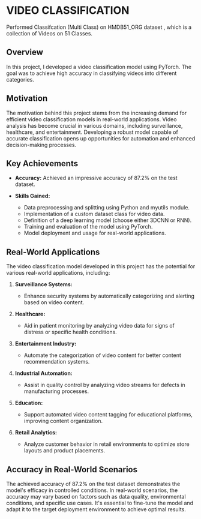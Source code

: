 # VIDEO CLASSIFICATION

Performed Classifcation (Multi Class) on HMDB51_ORG dataset , which is a collection of Videos on 51 Classes. 

## Overview

In this project, I developed a video classification model using PyTorch. The goal was to achieve high accuracy in classifying videos into different categories.

## Motivation

The motivation behind this project stems from the increasing demand for efficient video classification models in real-world applications. Video analysis has become crucial in various domains, including surveillance, healthcare, and entertainment. Developing a robust model capable of accurate classification opens up opportunities for automation and enhanced decision-making processes.

## Key Achievements

- **Accuracy:** Achieved an impressive accuracy of 87.2% on the test dataset.

- **Skills Gained:**
  - Data preprocessing and splitting using Python and myutils module.
  - Implementation of a custom dataset class for video data.
  - Definition of a deep learning model (choose either 3DCNN or RNN).
  - Training and evaluation of the model using PyTorch.
  - Model deployment and usage for real-world applications.

## Real-World Applications

The video classification model developed in this project has the potential for various real-world applications, including:

1. **Surveillance Systems:**
   - Enhance security systems by automatically categorizing and alerting based on video content.

2. **Healthcare:**
   - Aid in patient monitoring by analyzing video data for signs of distress or specific health conditions.

3. **Entertainment Industry:**
   - Automate the categorization of video content for better content recommendation systems.

4. **Industrial Automation:**
   - Assist in quality control by analyzing video streams for defects in manufacturing processes.

5. **Education:**
   - Support automated video content tagging for educational platforms, improving content organization.

6. **Retail Analytics:**
   - Analyze customer behavior in retail environments to optimize store layouts and product placements.

## Accuracy in Real-World Scenarios

The achieved accuracy of 87.2% on the test dataset demonstrates the model's efficacy in controlled conditions. In real-world scenarios, the accuracy may vary based on factors such as data quality, environmental conditions, and specific use cases. It's essential to fine-tune the model and adapt it to the target deployment environment to achieve optimal results.

